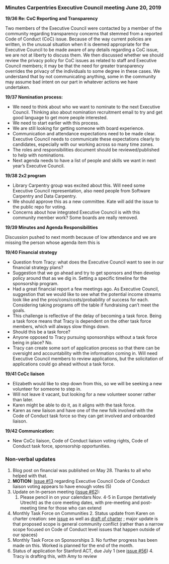 ### **Minutes Carpentries Executive Council meeting June 20, 2019**


**19/36 Re: CoC Reporting and Transparency** 


Two members of the Executive Council were contacted by a member of the community regarding transparency concerns that stemmed from a reported Code of Conduct (CoC) issue. Because of the way current policies are written, in the unusual situation when it is deemed appropriate for the Executive Council to be made aware of any details regarding a CoC issue, we are not at liberty to discuss them. We then discussed whether we should review the privacy policy for CoC issues as related to staff and Executive Council members; it may be that the need for greater transparency overrides the privacy of the individuals to some degree in these cases. We understand that by not communicating anything, some in the community may assume bad intent on our part in whatever actions we have undertaken.

**19/37 Nomination process:**

  - We need to think about who we want to nominate to the next Executive Council. Thinking also about nomination recruitment email to try and get good language to get more people interested.
  - We need to start earlier with this process.
  - We are still looking for getting someone with board experience.
  - Communication and attendance expectations need to be made clear. Executive Council needs to communicate these expectations clearly to candidates, especially with our working across so many time zones.
  - The roles and responsibilities document should be reviewed/published to help with nominations.
  - Next agenda needs to have a list of people and skills we want in next year’s Executive Council.

**19/38 2x2 program**

  - Library Carpentry group was excited about this. Will need some Executive Council representation, also need people from Software Carpentry and Data Carpentry.
  - We should approve this as a new committee. Kate will add the issue to the public repo for voting. 
  - Concerns about how integrated Executive Council is with this community member work? Some boards are really removed.

**19/39 Minutes and Agenda Responsibilities** 

Discussion pushed to next month because of low attendance and we are missing the person whose agenda item this is

**19/40 Financial strategy**

  - Question from Tracy: what does the Executive Council want to see in our financial strategy plans? 
  - Suggestion that we go ahead and try to get sponsors and then develop policy around that as we dig in. Setting a specific timeline for the sponsorship program.
  - Had a great financial report a few meetings ago. As Executive Council, suggestion that we would like to see what the potential income streams look like and the pros/cons/costs/probability of success for each. Considering taking programs off the table if fundraising can’t meet the goals.
  - This challenge is reflective of the delay of becoming a task force. Being a task force means that Tracy is dependent on the other task force members, which will always slow things down. 
  - Should this be a task force?  
  - Anyone opposed to Tracy pursuing sponsorships without a task force being in place? No.  
  - Tracy can create some sort of application process so that there can be oversight and accountability with the information coming in. Will need Executive Council members to review applications, but the solicitation of applications could go ahead without a task force. 

**19/41 CoCc liaison**

  - Elizabeth would like to step down from this, so we will be seeking a new volunteer for someone to step in.
  - Will not leave it vacant, but looking for a new volunteer sooner rather than later.
  - Karen might be able to do it, as it aligns with the task force.
  - Karen as new liaison and have one of the new folk involved with the Code of Conduct task force so they can get involved and onboarded liaison.

**19/42 Communication:**

  - New CoCc liaison, Code of Conduct liaison voting rights, Code of Conduct task force, sponsorship opportunities.
  
### Non-verbal updates



1. Blog post on financial was published on May 28. Thanks to all who helped with that.
2. **MOTION:** [Issue #13](https://github.com/carpentries/executive-council-info/issues/13) regarding Executive Council Code of Conduct liaison voting appears to have enough votes (5)
3. Update on In-person meeting ([issue #62](https://github.com/carpentries-ec/conversations_ec_ed/issues/62)): 
   1. Please pencil in on your calendars Nov. 4-5 in Europe (tentatively Utrecht) as the core meeting dates, with pre-meeting and post-meeting time for those who can extend
4. Monthly Task Force on Communities
   2. Status update from Karen on charter creation: see [issue](https://github.com/carpentries-ec/conversations_ec_ed/issues/63) as well as [draft of charter](https://docs.google.com/document/d/1jmiazewS5awDBYbgypvlJwX-mLsupDH5uxc0XboM438/edit) ; major update is that proposed scope is general community conflict (rather than a narrow scope focused on Code of Conduct level issues that happen outside of our spaces)
5. Monthly Task Force on Sponsorships
   3. No further progress has been made on this. Worked is planned for the end of the month.
6. Status of application for Stanford ACT, due July 1 (see [issue #56](https://github.com/carpentries-ec/conversations_ec_ed/issues/56))
   4. Tracy is drafting this, with Amy to review
